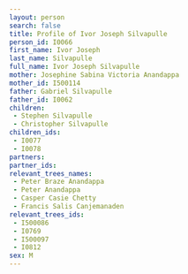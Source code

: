 ```yaml
---
layout: person
search: false
title: Profile of Ivor Joseph Silvapulle
person_id: I0066
first_name: Ivor Joseph
last_name: Silvapulle
full_name: Ivor Joseph Silvapulle
mother: Josephine Sabina Victoria Anandappa
mother_id: I500114
father: Gabriel Silvapulle
father_id: I0062
children:
 - Stephen Silvapulle
 - Christopher Silvapulle
children_ids:
 - I0077
 - I0078
partners:
partner_ids:
relevant_trees_names:
 - Peter Braze Anandappa
 - Peter Anandappa
 - Casper Casie Chetty
 - Francis Salis Canjemanaden
relevant_trees_ids:
 - I500086
 - I0769
 - I500097
 - I0812
sex: M
---
```


